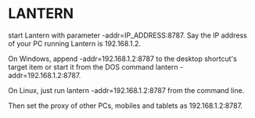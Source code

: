 # LANTERN

start Lantern with parameter -addr=IP_ADDRESS:8787. Say the IP address of your PC running Lantern is 192.168.1.2.

On Windows, append -addr=192.168.1.2:8787 to the desktop shortcut's target item or start it from the DOS command lantern -addr=192.168.1.2:8787.

On Linux, just run  lantern -addr=192.168.1.2:8787 from the command line.

Then set the proxy of other PCs, mobiles and tablets as 192.168.1.2:8787.
